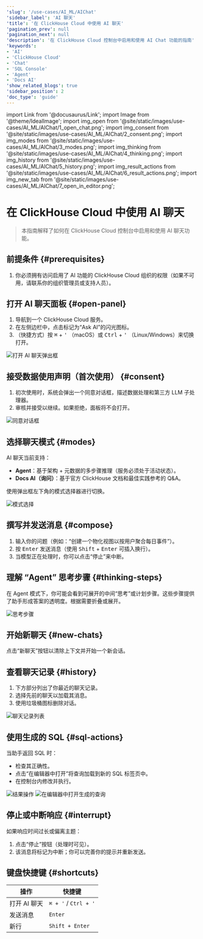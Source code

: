 ```yaml
---
'slug': '/use-cases/AI_ML/AIChat'
'sidebar_label': 'AI 聊天'
'title': '在 ClickHouse Cloud 中使用 AI 聊天'
'pagination_prev': null
'pagination_next': null
'description': '在 ClickHouse Cloud 控制台中启用和使用 AI Chat 功能的指南'
'keywords':
- 'AI'
- 'ClickHouse Cloud'
- 'Chat'
- 'SQL Console'
- 'Agent'
- 'Docs AI'
'show_related_blogs': true
'sidebar_position': 2
'doc_type': 'guide'
---
```


import Link from '@docusaurus/Link';
import Image from '@theme/IdealImage';
import img_open from '@site/static/images/use-cases/AI_ML/AIChat/1_open_chat.png';
import img_consent from '@site/static/images/use-cases/AI_ML/AIChat/2_consent.png';
import img_modes from '@site/static/images/use-cases/AI_ML/AIChat/3_modes.png';
import img_thinking from '@site/static/images/use-cases/AI_ML/AIChat/4_thinking.png';
import img_history from '@site/static/images/use-cases/AI_ML/AIChat/5_history.png';
import img_result_actions from '@site/static/images/use-cases/AI_ML/AIChat/6_result_actions.png';
import img_new_tab from '@site/static/images/use-cases/AI_ML/AIChat/7_open_in_editor.png';


# 在 ClickHouse Cloud 中使用 AI 聊天

> 本指南解释了如何在 ClickHouse Cloud 控制台中启用和使用 AI 聊天功能。

<VerticalStepper headerLevel="h2">

## 前提条件 {#prerequisites}

1. 你必须拥有访问启用了 AI 功能的 ClickHouse Cloud 组织的权限（如果不可用，请联系你的组织管理员或支持人员）。

## 打开 AI 聊天面板 {#open-panel}

1. 导航到一个 ClickHouse Cloud 服务。
2. 在左侧边栏中，点击标记为“Ask AI”的闪光图标。
3. （快捷方式）按 <kbd>⌘</kbd> + <kbd>'</kbd> （macOS）或 <kbd>Ctrl</kbd> + <kbd>'</kbd> （Linux/Windows）来切换打开。

<Image img={img_open} alt="打开 AI 聊天弹出框" size="md"/>

## 接受数据使用声明（首次使用） {#consent}

1. 初次使用时，系统会弹出一个同意对话框，描述数据处理和第三方 LLM 子处理器。
2. 审核并接受以继续。如果拒绝，面板将不会打开。

<Image img={img_consent} alt="同意对话框" size="md"/>

## 选择聊天模式 {#modes}

AI 聊天当前支持：

- **Agent**：基于架构 + 元数据的多步骤推理（服务必须处于活动状态）。
- **Docs AI（询问）**：基于官方 ClickHouse 文档和最佳实践参考的 Q&A。

使用弹出框左下角的模式选择器进行切换。

<Image img={img_modes} alt="模式选择" size="sm"/>

## 撰写并发送消息 {#compose}

1. 输入你的问题（例如：“创建一个物化视图以按用户聚合每日事件”）。  
2. 按 <kbd>Enter</kbd> 发送消息（使用 <kbd>Shift</kbd> + <kbd>Enter</kbd> 可插入换行）。  
3. 当模型正在处理时，你可以点击“停止”来中断。

## 理解 “Agent” 思考步骤 {#thinking-steps}

在 Agent 模式下，你可能会看到可展开的中间“思考”或计划步骤。这些步骤提供了助手形成答案的透明度。根据需要折叠或展开。

<Image img={img_thinking} alt="思考步骤" size="md"/>

## 开始新聊天 {#new-chats}

点击“新聊天”按钮以清除上下文并开始一个新会话。

## 查看聊天记录 {#history}

1. 下方部分列出了你最近的聊天记录。
2. 选择先前的聊天以加载其消息。
3. 使用垃圾桶图标删除对话。

<Image img={img_history} alt="聊天记录列表" size="md"/>

## 使用生成的 SQL {#sql-actions}

当助手返回 SQL 时：

- 检查其正确性。
- 点击“在编辑器中打开”将查询加载到新的 SQL 标签页中。
- 在控制台内修改并执行。

<Image img={img_result_actions} alt="结果操作" size="md"/>

<Image img={img_new_tab} alt="在编辑器中打开生成的查询" size="md"/>

## 停止或中断响应 {#interrupt}

如果响应时间过长或偏离主题：

1. 点击“停止”按钮（处理时可见）。
2. 该消息将标记为中断；你可以完善你的提示并重新发送。

## 键盘快捷键 {#shortcuts}

| 操作 | 快捷键 |
| ------ | -------- |
| 打开 AI 聊天 | `⌘ + '` / `Ctrl + '` |
| 发送消息 | `Enter` |
| 新行 | `Shift + Enter` |

</VerticalStepper>
